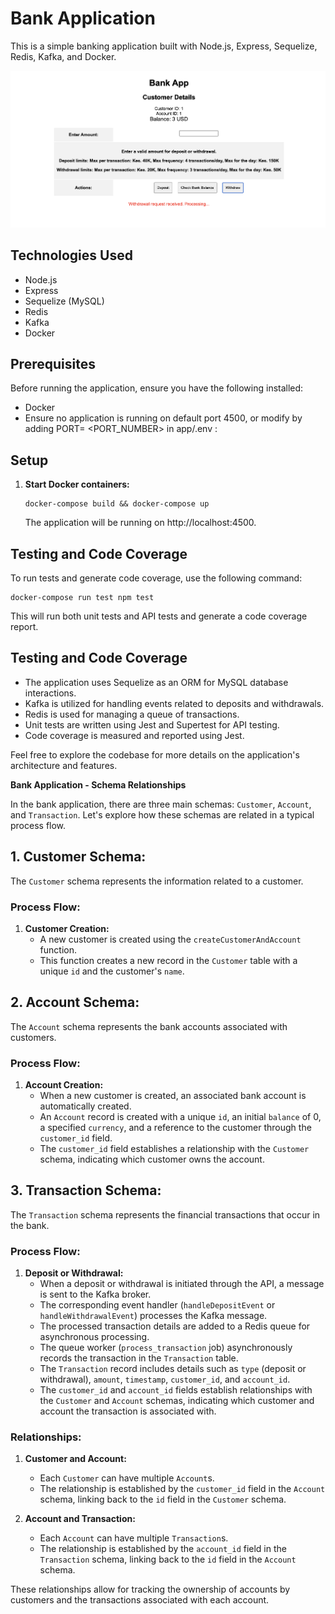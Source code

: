 # Bank Application

This is a simple banking application built with Node.js, Express, Sequelize, Redis, Kafka, and Docker.

![Alt Text](https://github.com/BigPhilsnr/bank/blob/main/screenshot.png?raw=true)



## Technologies Used

- Node.js
- Express
- Sequelize (MySQL)
- Redis
- Kafka
- Docker

## Prerequisites

Before running the application, ensure you have the following installed:
- Docker
- Ensure no application is running on default port 4500, or modify by adding PORT= <PORT_NUMBER>  in app/.env :

## Setup

1. **Start Docker containers:**

    ```
    docker-compose build && docker-compose up 
    ```

    The application will be running on http://localhost:4500.
## Testing and Code Coverage

To run tests and generate code coverage, use the following command:


    docker-compose run test npm test
    



This will run both unit tests and API tests and generate a code coverage report.

## Testing and Code Coverage

- The application uses Sequelize as an ORM for MySQL database interactions.
- Kafka is utilized for handling events related to deposits and withdrawals.
- Redis is used for managing a queue of transactions.
- Unit tests are written using Jest and Supertest for API testing.
- Code coverage is measured and reported using Jest.

Feel free to explore the codebase for more details on the application's architecture and features.


**Bank Application - Schema Relationships**

In the bank application, there are three main schemas: `Customer`, `Account`, and `Transaction`. Let's explore how these schemas are related in a typical process flow.

## 1. Customer Schema:

The `Customer` schema represents the information related to a customer.

### Process Flow:

1. **Customer Creation:**
   - A new customer is created using the `createCustomerAndAccount` function.
   - This function creates a new record in the `Customer` table with a unique `id` and the customer's `name`.

## 2. Account Schema:

The `Account` schema represents the bank accounts associated with customers.

### Process Flow:

1. **Account Creation:**
   - When a new customer is created, an associated bank account is automatically created.
   - An `Account` record is created with a unique `id`, an initial `balance` of 0, a specified `currency`, and a reference to the customer through the `customer_id` field.
   - The `customer_id` field establishes a relationship with the `Customer` schema, indicating which customer owns the account.

## 3. Transaction Schema:

The `Transaction` schema represents the financial transactions that occur in the bank.

### Process Flow:

1. **Deposit or Withdrawal:**
   - When a deposit or withdrawal is initiated through the API, a message is sent to the Kafka broker.
   - The corresponding event handler (`handleDepositEvent` or `handleWithdrawalEvent`) processes the Kafka message.
   - The processed transaction details are added to a Redis queue for asynchronous processing.
   - The queue worker (`process_transaction` job) asynchronously records the transaction in the `Transaction` table.
   - The `Transaction` record includes details such as `type` (deposit or withdrawal), `amount`, `timestamp`, `customer_id`, and `account_id`.
   - The `customer_id` and `account_id` fields establish relationships with the `Customer` and `Account` schemas, indicating which customer and account the transaction is associated with.

### Relationships:

1. **Customer and Account:**
   - Each `Customer` can have multiple `Account`s.
   - The relationship is established by the `customer_id` field in the `Account` schema, linking back to the `id` field in the `Customer` schema.

2. **Account and Transaction:**
   - Each `Account` can have multiple `Transaction`s.
   - The relationship is established by the `account_id` field in the `Transaction` schema, linking back to the `id` field in the `Account` schema.

These relationships allow for tracking the ownership of accounts by customers and the transactions associated with each account.


